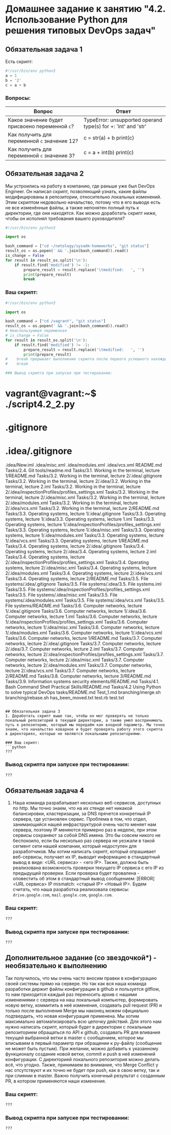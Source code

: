 # Домашнее задание к занятию "4.2. Использование Python для решения типовых DevOps задач"

## Обязательная задача 1

Есть скрипт:
```python
#!/usr/bin/env python3
a = 1
b = '2'
c = a + b
```

### Вопросы:
| Вопрос  | Ответ                                                         |
| ------------- |---------------------------------------------------------------|
| Какое значение будет присвоено переменной `c`?  | TypeError: unsupported operand type(s) for +: 'int' and 'str' |
| Как получить для переменной `c` значение 12?  | c = str(a) + b  print(c)                                      |
| Как получить для переменной `c` значение 3?  | c = a + int(b) print(c)                                               |

## Обязательная задача 2
Мы устроились на работу в компанию, где раньше уже был DevOps Engineer. Он написал скрипт, позволяющий узнать, какие файлы модифицированы в репозитории, относительно локальных изменений. Этим скриптом недовольно начальство, потому что в его выводе есть не все изменённые файлы, а также непонятен полный путь к директории, где они находятся. Как можно доработать скрипт ниже, чтобы он исполнял требования вашего руководителя?

```python
#!/usr/bin/env python3

import os

bash_command = ["cd ~/netology/sysadm-homeworks", "git status"]
result_os = os.popen(' && '.join(bash_command)).read()
is_change = False
for result in result_os.split('\n'):
    if result.find('modified') != -1:
        prepare_result = result.replace('\tmodified:   ', '')
        print(prepare_result)
        break
```

### Ваш скрипт:

```python
#!/usr/bin/env python3

import os

bash_command = ["cd /vagrant", "git status"]
result_os = os.popen(' && '.join(bash_command)).read()
# Неиспользуемая переменная
# is_change = False
for result in result_os.split('\n'):
    if result.find('modified') != -1:
        prepare_result = result.replace('\tmodified:   ', '')
        print(prepare_result)
#    break прерывает выполнение скрипта после первого успешного нахождения, поэтому он не нужен
#    break

### Вывод скрипта при запуске при тестировании:
```
# vagrant@vagrant:~$ ./script4.2_2.py

# .gitignore
# .idea/.gitignore
.idea/New.iml
.idea/misc.xml
.idea/modules.xml
.idea/vcs.xml
README.md
Tasks/2.4.  Git tools/readme.md
Tasks/3.1. Working in the terminal, lecture 1/README.md
Tasks/3.2. Working in the terminal, lecture 2/.idea/.gitignore
Tasks/3.2. Working in the terminal, lecture 2/.idea/3.2. Working in the terminal, lecture 2.iml
Tasks/3.2. Working in the terminal, lecture 2/.idea/inspectionProfiles/profiles_settings.xml
Tasks/3.2. Working in the terminal, lecture 2/.idea/misc.xml
Tasks/3.2. Working in the terminal, lecture 2/.idea/modules.xml
Tasks/3.2. Working in the terminal, lecture 2/.idea/vcs.xml
Tasks/3.2. Working in the terminal, lecture 2/README.md
Tasks/3.3. Operating systems, lecture 1/.idea/.gitignore
Tasks/3.3. Operating systems, lecture 1/.idea/3.3. Operating systems, lecture 1.iml
Tasks/3.3. Operating systems, lecture 1/.idea/inspectionProfiles/profiles_settings.xml
Tasks/3.3. Operating systems, lecture 1/.idea/misc.xml
Tasks/3.3. Operating systems, lecture 1/.idea/modules.xml
Tasks/3.3. Operating systems, lecture 1/.idea/vcs.xml
Tasks/3.3. Operating systems, lecture 1/README.md
Tasks/3.4. Operating systems, lecture 2/.idea/.gitignore
Tasks/3.4. Operating systems, lecture 2/.idea/3.4. Operating systems, lecture 2.iml
Tasks/3.4. Operating systems, lecture 2/.idea/inspectionProfiles/profiles_settings.xml
Tasks/3.4. Operating systems, lecture 2/.idea/misc.xml
Tasks/3.4. Operating systems, lecture 2/.idea/modules.xml
Tasks/3.4. Operating systems, lecture 2/.idea/vcs.xml
Tasks/3.4. Operating systems, lecture 2/README.md
Tasks/3.5. File systems/.idea/.gitignore
Tasks/3.5. File systems/.idea/3.5. File systems.iml
Tasks/3.5. File systems/.idea/inspectionProfiles/profiles_settings.xml
Tasks/3.5. File systems/.idea/misc.xml
Tasks/3.5. File systems/.idea/modules.xml
Tasks/3.5. File systems/.idea/vcs.xml
Tasks/3.5. File systems/README.md
Tasks/3.6. Computer networks, lecture 1/.idea/.gitignore
Tasks/3.6. Computer networks, lecture 1/.idea/3.6. Computer networks, lecture 1.iml
Tasks/3.6. Computer networks, lecture 1/.idea/inspectionProfiles/profiles_settings.xml
Tasks/3.6. Computer networks, lecture 1/.idea/misc.xml
Tasks/3.6. Computer networks, lecture 1/.idea/modules.xml
Tasks/3.6. Computer networks, lecture 1/.idea/vcs.xml
Tasks/3.6. Computer networks, lecture 1/README.md
Tasks/3.7. Computer networks, lecture 2/.idea/.gitignore
Tasks/3.7. Computer networks, lecture 2/.idea/3.7. Computer networks, lecture 2.iml
Tasks/3.7. Computer networks, lecture 2/.idea/inspectionProfiles/profiles_settings.xml
Tasks/3.7. Computer networks, lecture 2/.idea/misc.xml
Tasks/3.7. Computer networks, lecture 2/.idea/modules.xml
Tasks/3.7. Computer networks, lecture 2/.idea/vcs.xml
Tasks/3.7. Computer networks, lecture 2/README.md
Tasks/3.8. Computer networks, lecture 3/README.md
Tasks/3.9. Information systems security elements/README.md
Tasks/4.1. Bash Command Shell Practical Skills/README.md
Tasks/4.2 Using Python to solve typical DevOps tasks/README.md
Test_1.md
branching/merge.sh
branching/rebase.sh
has_been_moved.txt
test.rb
test.txt
```

## Обязательная задача 3
1. Доработать скрипт выше так, чтобы он мог проверять не только локальный репозиторий в текущей директории, а также умел воспринимать путь к репозиторию, который мы передаём как входной параметр. Мы точно знаем, что начальство коварное и будет проверять работу этого скрипта в директориях, которые не являются локальными репозиториями.

### Ваш скрипт:
```python
???
```

### Вывод скрипта при запуске при тестировании:
```
???
```

## Обязательная задача 4
1. Наша команда разрабатывает несколько веб-сервисов, доступных по http. Мы точно знаем, что на их стенде нет никакой балансировки, кластеризации, за DNS прячется конкретный IP сервера, где установлен сервис. Проблема в том, что отдел, занимающийся нашей инфраструктурой очень часто меняет нам сервера, поэтому IP меняются примерно раз в неделю, при этом сервисы сохраняют за собой DNS имена. Это бы совсем никого не беспокоило, если бы несколько раз сервера не уезжали в такой сегмент сети нашей компании, который недоступен для разработчиков. Мы хотим написать скрипт, который опрашивает веб-сервисы, получает их IP, выводит информацию в стандартный вывод в виде: <URL сервиса> - <его IP>. Также, должна быть реализована возможность проверки текущего IP сервиса c его IP из предыдущей проверки. Если проверка будет провалена - оповестить об этом в стандартный вывод сообщением: [ERROR] <URL сервиса> IP mismatch: <старый IP> <Новый IP>. Будем считать, что наша разработка реализовала сервисы: `drive.google.com`, `mail.google.com`, `google.com`.

### Ваш скрипт:
```python
???
```

### Вывод скрипта при запуске при тестировании:
```
???
```

## Дополнительное задание (со звездочкой*) - необязательно к выполнению

Так получилось, что мы очень часто вносим правки в конфигурацию своей системы прямо на сервере. Но так как вся наша команда разработки держит файлы конфигурации в github и пользуется gitflow, то нам приходится каждый раз переносить архив с нашими изменениями с сервера на наш локальный компьютер, формировать новую ветку, коммитить в неё изменения, создавать pull request (PR) и только после выполнения Merge мы наконец можем официально подтвердить, что новая конфигурация применена. Мы хотим максимально автоматизировать всю цепочку действий. Для этого нам нужно написать скрипт, который будет в директории с локальным репозиторием обращаться по API к github, создавать PR для вливания текущей выбранной ветки в master с сообщением, которое мы вписываем в первый параметр при обращении к py-файлу (сообщение не может быть пустым). При желании, можно добавить к указанному функционалу создание новой ветки, commit и push в неё изменений конфигурации. С директорией локального репозитория можно делать всё, что угодно. Также, принимаем во внимание, что Merge Conflict у нас отсутствуют и их точно не будет при push, как в свою ветку, так и при слиянии в master. Важно получить конечный результат с созданным PR, в котором применяются наши изменения. 

### Ваш скрипт:
```python
???
```

### Вывод скрипта при запуске при тестировании:
```
???
```
  